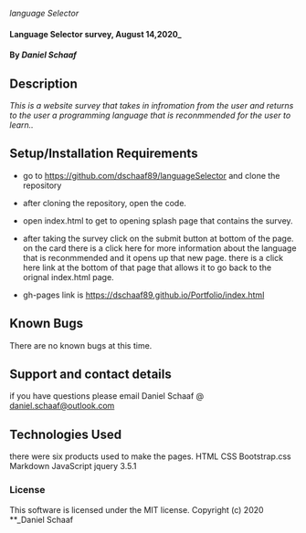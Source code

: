  _language Selector_

#### Language Selector survey, August 14,2020_

#### By _Daniel Schaaf_

## Description

_This is a website survey that takes in infromation from the user and returns to the user a programming language that is reconmmended for the user to learn.._

## Setup/Installation Requirements

* go to https://github.com/dschaaf89/languageSelector and clone the repository
* after cloning the repository, open the code.
* open index.html to get to opening splash page that contains the survey.
* after taking the survey click on the submit button at bottom of the page. on the card there is a click here for more information about the language that is reconmmended and it opens up that new page. there is a click here link at the bottom of that page that allows it to go back to the orignal index.html page.

* gh-pages link is https://dschaaf89.github.io/Portfolio/index.html 
## Known Bugs
There are no known bugs at this time.

## Support and contact details

if you have questions please email Daniel Schaaf @ daniel.schaaf@outlook.com

## Technologies Used

there were six products used to make the pages. 
HTML
CSS
Bootstrap.css 
Markdown
JavaScript
jquery 3.5.1

### License

This software is licensed under the MIT license.
Copyright (c) 2020 **_Daniel Schaaf